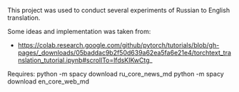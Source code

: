 This project was used to conduct several experiments of Russian to English translation.

Some ideas and implementation was taken from:
- https://colab.research.google.com/github/pytorch/tutorials/blob/gh-pages/_downloads/05baddac9b2f50d639a62ea5fa6e21e4/torchtext_translation_tutorial.ipynb#scrollTo=lfdsKIKwCtg_

Requires:
python -m spacy download ru_core_news_md
python -m spacy download en_core_web_md
